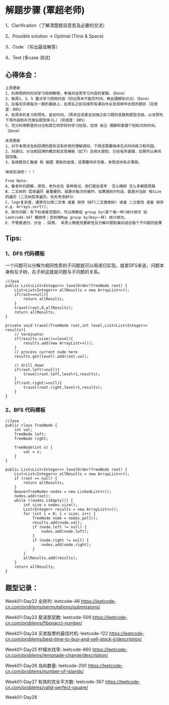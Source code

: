 # 解题步骤 (覃超老师)
1、Clarificaiton（了解清楚题目意思及必要的交流）

2、Possible solution -> Optimal (Time & Space)

3、Code （写出最佳解答）

4、Test (多case 测试)

## 心得体会：

```
上周更新
1、利用零碎的时间学习视频教程，争强对这周学习内容的掌握。（Done）
2、每周1、3、5 重点学习视频内容（切记周末不能花时间，再去理解知识点）（Done）
3、在每天完成每日一题的基础上，在周五之前完成所有课后作业及视频中出现的题目（完成度：80%）
4、给周末的复习和预先，留足时间。（周末应该是去加强之前习题的变数和题型总结，以及预先下周内容和补充类似题型练习。）（完成度：80%）
5、充分利用群里的讨论和其它同学好的学习经验，加快 自己 理解和掌握个别知识的时间。（Done）

本周更新
1、对于本周涉及到回溯的题目没有非常的理解透彻，下周还需要继续花点时间练习和巩固。
2、对递归、分治和回溯的概念和实现模板（如下）及相关题型，已经有所掌握，后期可以再巩固加强。
3、高频题目汇集册 和 脑图 更新的进度，还需要同步完善，本周这块有点薄弱。

继续加油吧！！！

Free Note:
A、看老外的题解，感觉，老外在玩 各种尝试，他们是在思考  怎么精辟 怎么多解题思路
B、二叉树的 层续遍历 最重要的，就是对每次的循环，如果是BSF的话，就是对当前 栈Size的遍历（二叉树层序遍历，优先考虑BFS）
C、logn复杂度，通常可以用二叉堆 或者 排序 SBT(二叉搜索树) 或者 二分查找 或者 排序 e.g. Arrays.sort();
D、频次问题：有下标或者范围的，可以用数组 group by(某个值一样)统计频次 如 Leetcode-347 桶排序；否则用Map group by(Key一样) 统计频次。
E、不管是递归、分治 、回溯， 本质上都是找重新性及分解问题和最后组合每个子问题的结果
```

## Tips:
### 1、DFS 代码模板
  一个问题可以分解为相同性质的子问题就可以用递归实现。就拿DFS来说，问题本身和左子树，右子树这就是问题与子问题的关系。
  
```
//Java
public List<List<Integer>> levelOrder(TreeNode root) {
    List<List<Integer>> allResults = new ArrayList<>();
    if(root==null){
        return allResults;
    }
    travel(root,0,allResults);
    return allResults;
}

private void travel(TreeNode root,int level,List<List<Integer>> results){
    // terminator
    if(results.size()==level){
        results.add(new ArrayList<>());
    }
    // process current node here
    results.get(level).add(root.val);
    
    // drill down
    if(root.left!=null){
        travel(root.left,level+1,results);
    }
    if(root.right!=null){
        travel(root.right,level+1,results);
    }
}
```

### 2、BFS 代码模板
```
//Java
public class TreeNode {
    int val;
    TreeNode left;
    TreeNode right;

    TreeNode(int x) {
        val = x;
    }
}

public List<List<Integer>> levelOrder(TreeNode root) {
    List<List<Integer>> allResults = new ArrayList<>();
    if (root == null) {
        return allResults;
    }
    Queue<TreeNode> nodes = new LinkedList<>();
    nodes.add(root);
    while (!nodes.isEmpty()) {
        int size = nodes.size();
        List<Integer> results = new ArrayList<>();
        for (int i = 0; i < size; i++) {
            TreeNode node = nodes.poll();
            results.add(node.val);
            if (node.left != null) {
                nodes.add(node.left);
            }
            if (node.right != null) {
                nodes.add(node.right);
            }
        }
        allResults.add(results);
    }
    return allResults;
}
```

## 题型记录：
Week01-Day22
全排列: leetcode-46
https://leetcode-cn.com/problems/permutations/submissions/

Week01-Day23
斐波那契数: leetcode-509
https://leetcode-cn.com/problems/fibonacci-number/

Week01-Day24
买卖股票的最佳时机: leetcode-122
https://leetcode-cn.com/problems/best-time-to-buy-and-sell-stock-ii/description/

Week01-Day25
柠檬水找零: leetcode-860
https://leetcode-cn.com/problems/lemonade-change/description/

Week01-Day26
岛屿数量: leetcode-200
https://leetcode-cn.com/problems/number-of-islands/

Week01-Day27
有效的完全平方数: leetcode-367
https://leetcode-cn.com/problems/valid-perfect-square/

Week01-Day28




